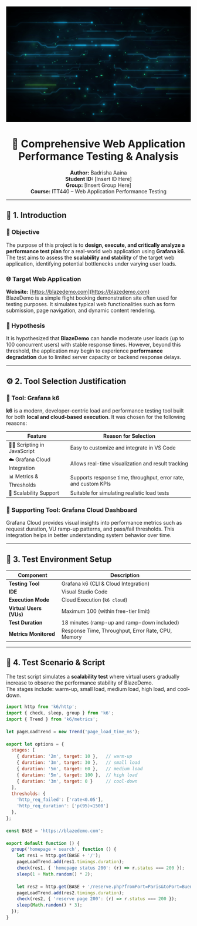 <p align="center">
  <img src="https://raw.githubusercontent.com/aaxxyeon-bit/images/refs/heads/main/banner.png" alt="Banner" width="1000"/>
</p>


<h1 align="center">🧪 Comprehensive Web Application Performance Testing & Analysis</h1>

<p align="center">
  <strong>Author:</strong> Badrisha Aaina <br>
  <strong>Student ID:</strong> [Insert ID Here] <br>
  <strong>Group:</strong> [Insert Group Here] <br>
  <strong>Course:</strong> ITT440 – Web Application Performance Testing
</p>

---

## 🧩 1. Introduction  

### 🎯 Objective  
The purpose of this project is to **design, execute, and critically analyze a performance test plan** for a real-world web application using **Grafana k6**. The test aims to assess the **scalability and stability** of the target web application, identifying potential bottlenecks under varying user loads.

### 🌐 Target Web Application  
**Website:** [https://blazedemo.com](https://blazedemo.com)  
BlazeDemo is a simple flight booking demonstration site often used for testing purposes. It simulates typical web functionalities such as form submission, page navigation, and dynamic content rendering.

### 🧠 Hypothesis  
It is hypothesized that **BlazeDemo** can handle moderate user loads (up to 100 concurrent users) with stable response times. However, beyond this threshold, the application may begin to experience **performance degradation** due to limited server capacity or backend response delays.

---

## ⚙️ 2. Tool Selection Justification  

### 🧰 Tool: Grafana k6  
**k6** is a modern, developer-centric load and performance testing tool built for both **local and cloud-based execution**. It was chosen for the following reasons:

| Feature | Reason for Selection |
|----------|---------------------|
| 🧑‍💻 Scripting in JavaScript | Easy to customize and integrate in VS Code |
| ☁️ Grafana Cloud Integration | Allows real-time visualization and result tracking |
| 📊 Metrics & Thresholds | Supports response time, throughput, error rate, and custom KPIs |
| 🧱 Scalability Support | Suitable for simulating realistic load tests |

### 🔧 Supporting Tool: Grafana Cloud Dashboard  
Grafana Cloud provides visual insights into performance metrics such as request duration, VU ramp-up patterns, and pass/fail thresholds. This integration helps in better understanding system behavior over time.

---

## 🧪 3. Test Environment Setup  

| Component | Description |
|------------|-------------|
| **Testing Tool** | Grafana k6 (CLI & Cloud Integration) |
| **IDE** | Visual Studio Code |
| **Execution Mode** | Cloud Execution (`k6 cloud`) |
| **Virtual Users (VUs)** | Maximum 100 (within free-tier limit) |
| **Test Duration** | 18 minutes (ramp-up and ramp-down included) |
| **Metrics Monitored** | Response Time, Throughput, Error Rate, CPU, Memory |

---

## 🧬 4. Test Scenario & Script  

The test script simulates a **scalability test** where virtual users gradually increase to observe the performance stability of BlazeDemo.  
The stages include: warm-up, small load, medium load, high load, and cool-down.

```javascript
import http from 'k6/http';
import { check, sleep, group } from 'k6';
import { Trend } from 'k6/metrics';

let pageLoadTrend = new Trend('page_load_time_ms');

export let options = {
  stages: [
    { duration: '2m', target: 10 },   // warm-up
    { duration: '3m', target: 30 },   // small load
    { duration: '5m', target: 60 },   // medium load
    { duration: '5m', target: 100 },  // high load
    { duration: '3m', target: 0 }     // cool-down
  ],
  thresholds: {
    'http_req_failed': ['rate<0.05'],       
    'http_req_duration': ['p(95)<1500']     
  },
};

const BASE = 'https://blazedemo.com';

export default function () {
  group('homepage + search', function () {
    let res1 = http.get(BASE + '/');
    pageLoadTrend.add(res1.timings.duration);
    check(res1, { 'homepage status 200': (r) => r.status === 200 });
    sleep(1 + Math.random() * 2);

    let res2 = http.get(BASE + '/reserve.php?fromPort=Paris&toPort=Buenos%20Aires');
    pageLoadTrend.add(res2.timings.duration);
    check(res2, { 'reserve page 200': (r) => r.status === 200 });
    sleep(Math.random() * 3);
  });
}

